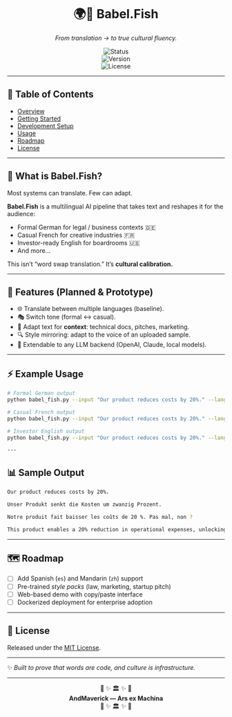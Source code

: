 <div align="center">

# 🌍🐠 Babel.Fish  
*From translation → to true cultural fluency.*  

![Status](https://img.shields.io/badge/status-Active-brightgreen)  
![Version](https://img.shields.io/badge/version-0.1.0-yellow)  
![License](https://img.shields.io/badge/license-MIT-lightgrey)  

</div>

---

## 📖 Table of Contents
- [Overview](#-overview)
- [Getting Started](#-getting-started)
- [Development Setup](#-development-setup)
- [Usage](#-usage)
- [Roadmap](#-roadmap)
- [License](#-license)

--- 
## 🧭 What is Babel.Fish?  
Most systems can translate. Few can adapt.  

**Babel.Fish** is a multilingual AI pipeline that takes text and reshapes it for the audience:  
- Formal German for legal / business contexts 🇩🇪  
- Casual French for creative industries 🇫🇷  
- Investor-ready English for boardrooms 🇺🇸  
- And more…  

This isn’t “word swap translation.” It’s **cultural calibration.**

---

## 🚀 Features (Planned & Prototype)  
- 🌐 Translate between multiple languages (baseline).  
- 🎭 Switch tone (formal ↔ casual).  
- 🏢 Adapt text for **context**: technical docs, pitches, marketing.  
- 🔍 Style mirroring: adapt to the voice of an uploaded sample.  
- 🤖 Extendable to any LLM backend (OpenAI, Claude, local models).  

---

## ⚡ Example Usage  
```bash
# Formal German output
python babel_fish.py --input "Our product reduces costs by 20%." --lang de --tone formal

# Casual French output
python babel_fish.py --input "Our product reduces costs by 20%." --lang fr --tone casual

# Investor English output
python babel_fish.py --input "Our product reduces costs by 20%." --lang en --context investor

---

```
## 📊 Sample Output
```bash
Our product reduces costs by 20%.

Unser Produkt senkt die Kosten um zwanzig Prozent.

Notre produit fait baisser les coûts de 20 %. Pas mal, non ?

This product enables a 20% reduction in operational expenses, unlocking margin expansion opportunities.

```
---

## 🗺️ Roadmap  

- [ ] Add Spanish (`es`) and Mandarin (`zh`) support  
- [ ] Pre-trained *style packs* (law, marketing, startup pitch)  
- [ ] Web-based demo with copy/paste interface  
- [ ] Dockerized deployment for enterprise adoption  

---

## 📜 License  

Released under the [MIT License](LICENSE).  

---

✨ *Built to prove that words are code, and culture is infrastructure.*  

---

<p align="center">
💎 ✨ 🏛️ ✨ 💎 <br>
<b>AndMaverick — Ars ex Machina</b> <br>
💎 ✨ 🏛️ ✨ 💎
</p>
